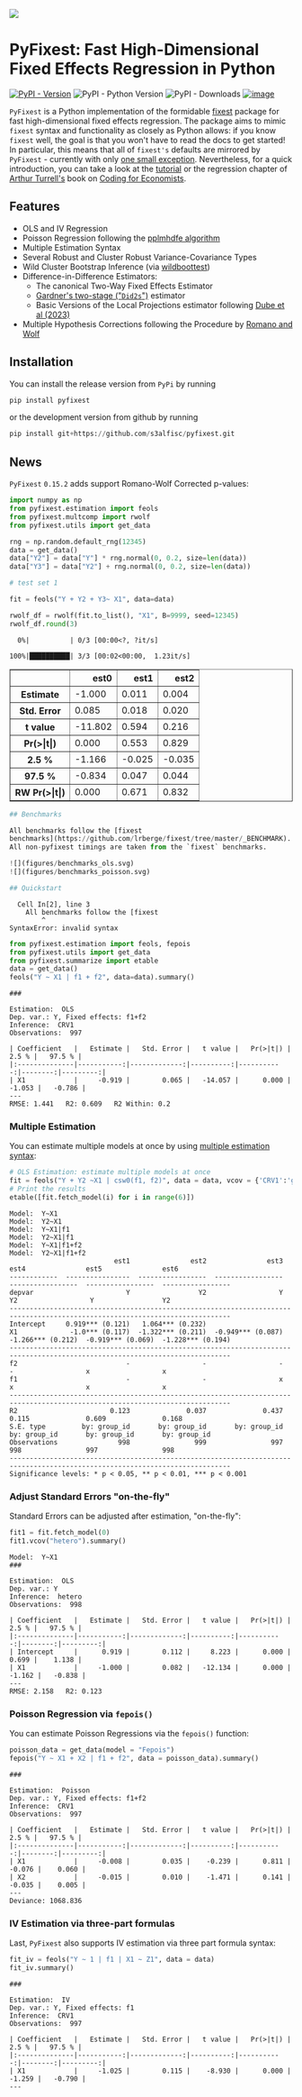 ![](figures/pyfixest-logo.png)

# PyFixest: Fast High-Dimensional Fixed Effects Regression in Python

[![PyPI -
Version](https://img.shields.io/pypi/v/pyfixest.svg)](https://pypi.org/project/pyfixest/)
![PyPI - Python
Version](https://img.shields.io/pypi/pyversions/pyfixest.svg) ![PyPI -
Downloads](https://img.shields.io/pypi/dm/pyfixest.png)
[![image](https://codecov.io/gh/s3alfisc/pyfixest/branch/master/graph/badge.svg)](https://codecov.io/gh/s3alfisc/pyfixest)

`PyFixest` is a Python implementation of the formidable
[fixest](https://github.com/lrberge/fixest) package for fast
high-dimensional fixed effects regression. The package aims to mimic
`fixest` syntax and functionality as closely as Python allows: if you
know `fixest` well, the goal is that you won't have to read the docs to
get started! In particular, this means that all of `fixest's` defaults
are mirrored by `PyFixest` - currently with only [one small
exception](https://github.com/s3alfisc/pyfixest/issues/260).
Nevertheless, for a quick introduction, you can take a look at the
[tutorial](https://s3alfisc.github.io/pyfixest/quickstart/) or the
regression chapter of [Arthur Turrell's](https://github.com/aeturrell)
book on [Coding for
Economists](https://aeturrell.github.io/coding-for-economists/econmt-regression.html#imports).

## Features

-   OLS and IV Regression
-   Poisson Regression following the [pplmhdfe algorithm](https://journals.sagepub.com/doi/full/10.1177/1536867X20909691)
-   Multiple Estimation Syntax
-   Several Robust and Cluster Robust Variance-Covariance Types
-   Wild Cluster Bootstrap Inference (via
    [wildboottest](https://github.com/s3alfisc/wildboottest))
-   Difference-in-Difference Estimators:
    -   The canonical Two-Way Fixed Effects Estimator
    -   [Gardner's two-stage
        ("`Did2s`")](https://jrgcmu.github.io/2sdd_current.pdf)
        estimator
    -   Basic Versions of the Local Projections estimator following
        [Dube et al (2023)](https://www.nber.org/papers/w31184)
- Multiple Hypothesis Corrections following the Procedure by [Romano and Wolf](https://journals.sagepub.com/doi/pdf/10.1177/1536867X20976314)

## Installation

You can install the release version from `PyPi` by running

``` py
pip install pyfixest
```

or the development version from github by running

``` py
pip install git+https://github.com/s3alfisc/pyfixest.git
```

## News

`PyFixest` `0.15.2` adds support Romano-Wolf Corrected p-values:


```python
import numpy as np
from pyfixest.estimation import feols
from pyfixest.multcomp import rwolf
from pyfixest.utils import get_data

rng = np.random.default_rng(12345)
data = get_data()
data["Y2"] = data["Y"] * rng.normal(0, 0.2, size=len(data))
data["Y3"] = data["Y2"] + rng.normal(0, 0.2, size=len(data))

# test set 1

fit = feols("Y + Y2 + Y3~ X1", data=data)

rwolf_df = rwolf(fit.to_list(), "X1", B=9999, seed=12345)
rwolf_df.round(3)
```

      0%|          | 0/3 [00:00<?, ?it/s]

    100%|██████████| 3/3 [00:02<00:00,  1.23it/s]
    




<div>
<style scoped>
    .dataframe tbody tr th:only-of-type {
        vertical-align: middle;
    }

    .dataframe tbody tr th {
        vertical-align: top;
    }

    .dataframe thead th {
        text-align: right;
    }
</style>
<table border="1" class="dataframe">
  <thead>
    <tr style="text-align: right;">
      <th></th>
      <th>est0</th>
      <th>est1</th>
      <th>est2</th>
    </tr>
  </thead>
  <tbody>
    <tr>
      <th>Estimate</th>
      <td>-1.000</td>
      <td>0.011</td>
      <td>0.004</td>
    </tr>
    <tr>
      <th>Std. Error</th>
      <td>0.085</td>
      <td>0.018</td>
      <td>0.020</td>
    </tr>
    <tr>
      <th>t value</th>
      <td>-11.802</td>
      <td>0.594</td>
      <td>0.216</td>
    </tr>
    <tr>
      <th>Pr(&gt;|t|)</th>
      <td>0.000</td>
      <td>0.553</td>
      <td>0.829</td>
    </tr>
    <tr>
      <th>2.5 %</th>
      <td>-1.166</td>
      <td>-0.025</td>
      <td>-0.035</td>
    </tr>
    <tr>
      <th>97.5 %</th>
      <td>-0.834</td>
      <td>0.047</td>
      <td>0.044</td>
    </tr>
    <tr>
      <th>RW Pr(&gt;|t|)</th>
      <td>0.000</td>
      <td>0.671</td>
      <td>0.832</td>
    </tr>
  </tbody>
</table>
</div>




```python
## Benchmarks

All benchmarks follow the [fixest
benchmarks](https://github.com/lrberge/fixest/tree/master/_BENCHMARK).
All non-pyfixest timings are taken from the `fixest` benchmarks.

![](figures/benchmarks_ols.svg)
![](figures/benchmarks_poisson.svg)

## Quickstart
```


      Cell In[2], line 3
        All benchmarks follow the [fixest
            ^
    SyntaxError: invalid syntax
    



```python
from pyfixest.estimation import feols, fepois
from pyfixest.utils import get_data
from pyfixest.summarize import etable
data = get_data()
feols("Y ~ X1 | f1 + f2", data=data).summary()
```

    ###
    
    Estimation:  OLS
    Dep. var.: Y, Fixed effects: f1+f2
    Inference:  CRV1
    Observations:  997
    
    | Coefficient   |   Estimate |   Std. Error |   t value |   Pr(>|t|) |   2.5 % |   97.5 % |
    |:--------------|-----------:|-------------:|----------:|-----------:|--------:|---------:|
    | X1            |     -0.919 |        0.065 |   -14.057 |      0.000 |  -1.053 |   -0.786 |
    ---
    RMSE: 1.441   R2: 0.609   R2 Within: 0.2
    

### Multiple Estimation

You can estimate multiple models at once by using [multiple estimation
syntax](https://aeturrell.github.io/coding-for-economists/econmt-regression.html#multiple-regression-models):



```python
# OLS Estimation: estimate multiple models at once
fit = feols("Y + Y2 ~X1 | csw0(f1, f2)", data = data, vcov = {'CRV1':'group_id'})
# Print the results
etable([fit.fetch_model(i) for i in range(6)])
```

    Model:  Y~X1
    Model:  Y2~X1
    Model:  Y~X1|f1
    Model:  Y2~X1|f1
    Model:  Y~X1|f1+f2
    Model:  Y2~X1|f1+f2
                              est1               est2               est3               est4               est5               est6
    ------------  ----------------  -----------------  -----------------  -----------------  -----------------  -----------------
    depvar                       Y                 Y2                  Y                 Y2                  Y                 Y2
    -----------------------------------------------------------------------------------------------------------------------------
    Intercept     0.919*** (0.121)   1.064*** (0.232)
    X1             -1.0*** (0.117)  -1.322*** (0.211)  -0.949*** (0.087)  -1.266*** (0.212)  -0.919*** (0.069)  -1.228*** (0.194)
    -----------------------------------------------------------------------------------------------------------------------------
    f2                           -                  -                  -                  -                  x                  x
    f1                           -                  -                  x                  x                  x                  x
    -----------------------------------------------------------------------------------------------------------------------------
    R2                       0.123              0.037              0.437              0.115              0.609              0.168
    S.E. type         by: group_id       by: group_id       by: group_id       by: group_id       by: group_id       by: group_id
    Observations               998                999                997                998                997                998
    -----------------------------------------------------------------------------------------------------------------------------
    Significance levels: * p < 0.05, ** p < 0.01, *** p < 0.001
    



### Adjust Standard Errors "on-the-fly"

Standard Errors can be adjusted after estimation, "on-the-fly":


```python
fit1 = fit.fetch_model(0)
fit1.vcov("hetero").summary()
```

    Model:  Y~X1
    ###
    
    Estimation:  OLS
    Dep. var.: Y
    Inference:  hetero
    Observations:  998
    
    | Coefficient   |   Estimate |   Std. Error |   t value |   Pr(>|t|) |   2.5 % |   97.5 % |
    |:--------------|-----------:|-------------:|----------:|-----------:|--------:|---------:|
    | Intercept     |      0.919 |        0.112 |     8.223 |      0.000 |   0.699 |    1.138 |
    | X1            |     -1.000 |        0.082 |   -12.134 |      0.000 |  -1.162 |   -0.838 |
    ---
    RMSE: 2.158   R2: 0.123
    

### Poisson Regression via `fepois()`

You can estimate Poisson Regressions via the `fepois()` function:


```python
poisson_data = get_data(model = "Fepois")
fepois("Y ~ X1 + X2 | f1 + f2", data = poisson_data).summary()
```

    ###
    
    Estimation:  Poisson
    Dep. var.: Y, Fixed effects: f1+f2
    Inference:  CRV1
    Observations:  997
    
    | Coefficient   |   Estimate |   Std. Error |   t value |   Pr(>|t|) |   2.5 % |   97.5 % |
    |:--------------|-----------:|-------------:|----------:|-----------:|--------:|---------:|
    | X1            |     -0.008 |        0.035 |    -0.239 |      0.811 |  -0.076 |    0.060 |
    | X2            |     -0.015 |        0.010 |    -1.471 |      0.141 |  -0.035 |    0.005 |
    ---
    Deviance: 1068.836
    

### IV Estimation via three-part formulas

Last, `PyFixest` also supports IV estimation via three part formula
syntax:


```python
fit_iv = feols("Y ~ 1 | f1 | X1 ~ Z1", data = data)
fit_iv.summary()
```

    ###
    
    Estimation:  IV
    Dep. var.: Y, Fixed effects: f1
    Inference:  CRV1
    Observations:  997
    
    | Coefficient   |   Estimate |   Std. Error |   t value |   Pr(>|t|) |   2.5 % |   97.5 % |
    |:--------------|-----------:|-------------:|----------:|-----------:|--------:|---------:|
    | X1            |     -1.025 |        0.115 |    -8.930 |      0.000 |  -1.259 |   -0.790 |
    ---
    
